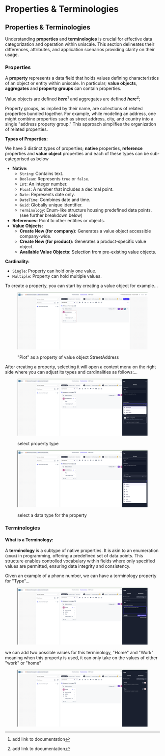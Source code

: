 # Properties & Terminologies

## Properties & Terminologies

Understanding **properties** and **terminologies** is crucial for effective data categorization and operation within uniscale. This section delineates their differences, attributes, and application scenarios providing clarity on their usage.

### Properties

A **property** represents a data field that holds values defining characteristics of an object or entity within uniscale. In particular; **value objects**, **aggregates** and **property groups** can contain properties.

Value objects are defined [_**here**_](#user-content-fn-1)[^1] and aggregates are defined [_**here**_](#user-content-fn-2)[^2];

Property groups, as implied by their name, are collections of related properties bundled together. For example, while modeling an address, one might combine properties such as street address, city, and country into a single "address property group." This approach simplifies the organization of related properties.

**Types of Properties:**

We have 3 distinct types of properties; **native** properties, **reference** properties and **value object** properties  and each of these types can be sub-categorised as below

* **Native:**
  * `String`: Contains text.
  * `Boolean`: Represents `true` or `false`.
  * `Int`: An integer number.
  * `Float`: A number that includes a decimal point.
  * `Date`: Represents date only.
  * `DateTime`: Combines date and time.
  * `Guid`: Globally unique identifier.
  * `Terminology`: Enum-like structure housing predefined data points. (see further breakdown below)
* **References:** Point to other entities or objects.
* **Value Objects:**
  * **Create New (for company):** Generates a value object accessible company-wide.
  * **Create New (for product):** Generates a product-specific value object.
  * **Available Value Objects:** Selection from pre-existing value objects.

**Cardinality:**

* `Single`: Property can hold only one value.
* `Multiple`: Property can hold multiple values.



To create a property, you can start by creating a value object for example...

<figure><img src="../../../.gitbook/assets/Screenshot 2024-04-23 at 19.14.51.png" alt=""><figcaption><p>"Plot" as a property of value object StreetAddress</p></figcaption></figure>

After creating a property, selecting it will open a context menu on the right side where you can adjust its types and cardinalities as follows:...

<figure><img src="../../../.gitbook/assets/Screenshot 2024-04-23 at 19.15.03.png" alt=""><figcaption><p>select property type</p></figcaption></figure>

<figure><img src="../../../.gitbook/assets/Screenshot 2024-04-23 at 19.18.46.png" alt=""><figcaption><p>select a data type for the property</p></figcaption></figure>

### Terminologies

#### What is a Terminology:

A **terminology** is a subtype of native properties. It is akin to an enumeration (`enum`) in programming, offering a predefined set of data points. This structure enables controlled vocabulary within fields where only specified values are permitted, ensuring data integrity and consistency.

Given an example of a phone number, we can have a terminology property for "Type"...

<figure><img src="../../../.gitbook/assets/Screenshot 2024-04-23 at 20.49.19.png" alt=""><figcaption></figcaption></figure>

we can add two possible values for this terminology, "Home" and "Work" meaning when this property is used, it can only take on the values of either "work" or "home"

<figure><img src="../../../.gitbook/assets/Screenshot 2024-04-23 at 20.49.54.png" alt=""><figcaption></figcaption></figure>

[^1]: add link to documentation

[^2]: add link to documentation
